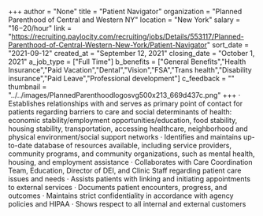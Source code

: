 +++
author = "None"
title = "Patient Navigator"
organization = "Planned Parenthood of Central and Western NY"
location = "New York"
salary = "$16-$20/hour"
link = "https://recruiting.paylocity.com/recruiting/jobs/Details/553117/Planned-Parenthood-of-Central-Western-New-York/Patient-Navigator"
sort_date = "2021-09-12"
created_at = "September 12, 2021"
closing_date = "October 1, 2021"
a_job_type = ["Full Time"]
b_benefits = ["General Benefits","Health Insurance","Paid Vacation","Dental","Vision","FSA","Trans health","Disability insurance","Paid Leave","Professional development"]
c_feedback = ""
thumbnail = "../../images/PlannedParenthoodlogosvg500x213_669d437c.png"
+++
· Establishes relationships with and serves as primary point of contact for patients regarding barriers to care and social determinants of health: economic stability/employment opportunities/education, food stability, housing stability, transportation, accessing healthcare, neighborhood and physical environment/social support networks
· Identifies and maintains up-to-date database of resources available, including service providers, community programs, and community organizations, such as mental health, housing, and employment assistance
· Collaborates with Care Coordination Team, Education, Director of DEI, and Clinic Staff regarding patient care issues and needs
· Assists patients with linking and initiating appointments to external services
· Documents patient encounters, progress, and outcomes
· Maintains strict confidentiality in accordance with agency policies and HIPAA
· Shows respect to all internal and external customers 